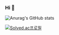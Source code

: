 ### Hi 👋

![Anurag's GitHub stats](https://github-readme-stats.vercel.app/api?username=jasper200207&show_icons=true&theme=material-palenight)

[![Solved.ac프로필](http://mazassumnida.wtf/api/v2/generate_badge?boj=jasper200207)](https://solved.ac/jasper200207)

